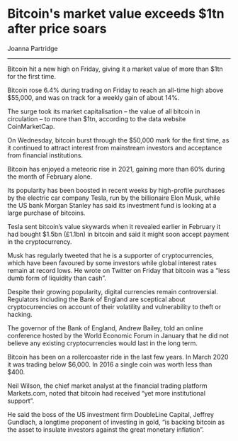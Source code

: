 # Bitcoin's market value exceeds $1tn after price soars

Joanna Partridge

---

Bitcoin hit a new high on Friday, giving it a market value of more than $1tn for the first time.

Bitcoin rose 6.4% during trading on Friday to reach an all-time high above $55,000, and was on track for a weekly gain of about 14%.

The surge took its market capitalisation – the value of all bitcoin in circulation – to more than $1tn, according to the data website CoinMarketCap.

On Wednesday, bitcoin burst through the $50,000 mark for the first time, as it continued to attract interest from mainstream investors and acceptance from financial institutions.

Bitcoin has enjoyed a meteoric rise in 2021, gaining more than 60% during the month of February alone.

Its popularity has been boosted in recent weeks by high-profile purchases by the electric car company Tesla, run by the billionaire Elon Musk, while the US bank Morgan Stanley has said its investment fund is looking at a large purchase of bitcoins.

Tesla sent bitcoin’s value skywards when it revealed earlier in February it had bought $1.5bn (£1.1bn) in bitcoin and said it might soon accept payment in the cryptocurrency.

Musk has regularly tweeted that he is a supporter of cryptocurrencies, which have been favoured by some investors while global interest rates remain at record lows. He wrote on Twitter on Friday that bitcoin was a “less dumb form of liquidity than cash”.

Despite their growing popularity, digital currencies remain controversial. Regulators including the Bank of England are sceptical about cryptocurrencies on account of their volatility and vulnerability to theft or hacking.

The governor of the Bank of England, Andrew Bailey, told an online conference hosted by the World Economic Forum in January that he did not believe any existing cryptocurrencies would last in the long term.

Bitcoin has been on a rollercoaster ride in the last few years. In March 2020 it was trading below $6,000. In 2016 a single coin was worth less than $400.

Neil Wilson, the chief market analyst at the financial trading platform Markets.com, noted that bitcoin had received “yet more institutional support”.

He said the boss of the US investment firm DoubleLine Capital, Jeffrey Gundlach, a longtime proponent of investing in gold, “is backing bitcoin as the asset to insulate investors against the great monetary inflation”.
